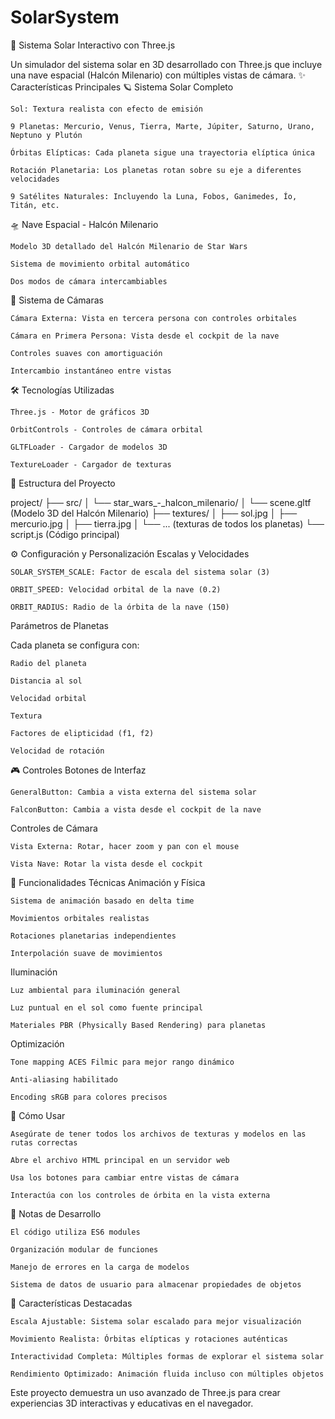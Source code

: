 # SolarSystem
🚀 Sistema Solar Interactivo con Three.js

Un simulador del sistema solar en 3D desarrollado con Three.js que incluye una nave espacial (Halcón Milenario) con múltiples vistas de cámara.
✨ Características Principales
🪐 Sistema Solar Completo

    Sol: Textura realista con efecto de emisión

    9 Planetas: Mercurio, Venus, Tierra, Marte, Júpiter, Saturno, Urano, Neptuno y Plutón

    Órbitas Elípticas: Cada planeta sigue una trayectoria elíptica única

    Rotación Planetaria: Los planetas rotan sobre su eje a diferentes velocidades

    9 Satélites Naturales: Incluyendo la Luna, Fobos, Ganimedes, Ío, Titán, etc.

🛸 Nave Espacial - Halcón Milenario

    Modelo 3D detallado del Halcón Milenario de Star Wars

    Sistema de movimiento orbital automático

    Dos modos de cámara intercambiables

🎥 Sistema de Cámaras

    Cámara Externa: Vista en tercera persona con controles orbitales

    Cámara en Primera Persona: Vista desde el cockpit de la nave

    Controles suaves con amortiguación

    Intercambio instantáneo entre vistas

🛠️ Tecnologías Utilizadas

    Three.js - Motor de gráficos 3D

    OrbitControls - Controles de cámara orbital

    GLTFLoader - Cargador de modelos 3D

    TextureLoader - Cargador de texturas
 📁 Estructura del Proyecto

 project/
├── src/
│   └── star_wars_-_halcon_milenario/
│       └── scene.gltf (Modelo 3D del Halcón Milenario)
├── textures/
│   ├── sol.jpg
│   ├── mercurio.jpg
│   ├── tierra.jpg
│   └── ... (texturas de todos los planetas)
└── script.js (Código principal)

⚙️ Configuración y Personalización
Escalas y Velocidades

    SOLAR_SYSTEM_SCALE: Factor de escala del sistema solar (3)

    ORBIT_SPEED: Velocidad orbital de la nave (0.2)

    ORBIT_RADIUS: Radio de la órbita de la nave (150)

Parámetros de Planetas

Cada planeta se configura con:

    Radio del planeta

    Distancia al sol

    Velocidad orbital

    Textura

    Factores de elipticidad (f1, f2)

    Velocidad de rotación

🎮 Controles
Botones de Interfaz

    GeneralButton: Cambia a vista externa del sistema solar

    FalconButton: Cambia a vista desde el cockpit de la nave

Controles de Cámara

    Vista Externa: Rotar, hacer zoom y pan con el mouse

    Vista Nave: Rotar la vista desde el cockpit

🔧 Funcionalidades Técnicas
Animación y Física

    Sistema de animación basado en delta time

    Movimientos orbitales realistas

    Rotaciones planetarias independientes

    Interpolación suave de movimientos

Iluminación

    Luz ambiental para iluminación general

    Luz puntual en el sol como fuente principal

    Materiales PBR (Physically Based Rendering) para planetas

Optimización

    Tone mapping ACES Filmic para mejor rango dinámico

    Anti-aliasing habilitado

    Encoding sRGB para colores precisos

🚀 Cómo Usar

    Asegúrate de tener todos los archivos de texturas y modelos en las rutas correctas

    Abre el archivo HTML principal en un servidor web

    Usa los botones para cambiar entre vistas de cámara

    Interactúa con los controles de órbita en la vista externa

📝 Notas de Desarrollo

    El código utiliza ES6 modules

    Organización modular de funciones

    Manejo de errores en la carga de modelos

    Sistema de datos de usuario para almacenar propiedades de objetos

🌟 Características Destacadas

    Escala Ajustable: Sistema solar escalado para mejor visualización

    Movimiento Realista: Órbitas elípticas y rotaciones auténticas

    Interactividad Completa: Múltiples formas de explorar el sistema solar

    Rendimiento Optimizado: Animación fluida incluso con múltiples objetos

Este proyecto demuestra un uso avanzado de Three.js para crear experiencias 3D interactivas y educativas en el navegador.
